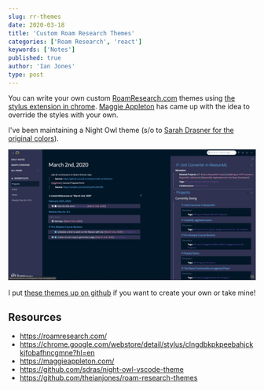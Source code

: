 ```yaml
---
slug: rr-themes
date: 2020-03-18
title: 'Custom Roam Research Themes'
categories: ['Roam Research', 'react']
keywords: ['Notes']
published: true
author: 'Ian Jones'
type: post
---
```


You can write your own custom [RoamResearch.com](https://roamresearch.com/) themes using [the stylus extension in chrome](https://chrome.google.com/webstore/detail/stylus/clngdbkpkpeebahjckkjfobafhncgmne?hl=en). [Maggie Appleton](https://maggieappleton.com/) has came up with the idea to override the styles with your own.

I've been maintaining a Night Owl theme (s/o to [Sarah Drasner for the original colors](https://github.com/sdras/night-owl-vscode-theme)).

![Night Owl Roam Research Theme](./assets/2020-03-18-custom-roam-themes/01.png)

I put [these themes up on github](https://github.com/theianjones/roam-research-themes) if you want to create your own or take mine!

## Resources

- https://roamresearch.com/
- https://chrome.google.com/webstore/detail/stylus/clngdbkpkpeebahjckkjfobafhncgmne?hl=en
- https://maggieappleton.com/
- https://github.com/sdras/night-owl-vscode-theme
- https://github.com/theianjones/roam-research-themes
